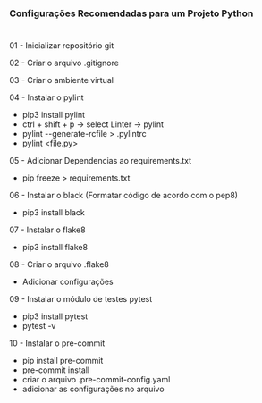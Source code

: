 ### Configurações Recomendadas para um Projeto Python
#
01 - Inicializar repositório git

02 - Criar o arquivo .gitignore

03 - Criar o ambiente virtual

04 - Instalar o pylint

 - pip3 install pylint
 - ctrl + shift + p -> select Linter -> pylint
 - pylint --generate-rcfile > .pylintrc
 - pylint <file.py>

05 - Adicionar Dependencias ao requirements.txt 
 - pip freeze > requirements.txt

06 - Instalar o black (Formatar código de acordo com o pep8)
 - pip3 install black

07 - Instalar o flake8
 - pip3 install flake8

08 - Criar o arquivo .flake8
 - Adicionar configurações

09 - Instalar o módulo de testes pytest
 - pip3 install pytest
 - pytest -v

10 - Instalar o pre-commit
 - pip install pre-commit
 - pre-commit install 
 - criar o arquivo .pre-commit-config.yaml
 - adicionar as configurações no arquivo